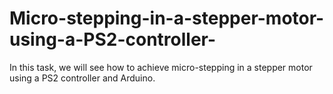 # Micro-stepping-in-a-stepper-motor-using-a-PS2-controller-
In this task, we will see how to achieve micro-stepping in a stepper motor using a PS2 controller and Arduino.
